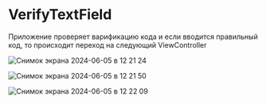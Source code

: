 # VerifyTextField
Приложение проверяет варификацию кода и если вводится правильный код, то происходит переход на следующий ViewController

![Снимок экрана 2024-06-05 в 12 21 24](https://github.com/NikolayGrinko/VerifyTextField/assets/112849355/5a40401e-9914-467e-886f-f6c7a1c8d091)


![Снимок экрана 2024-06-05 в 12 21 50](https://github.com/NikolayGrinko/VerifyTextField/assets/112849355/bcd7f82a-af82-43ca-ba2b-2bbdfb43bade)


![Снимок экрана 2024-06-05 в 12 22 09](https://github.com/NikolayGrinko/VerifyTextField/assets/112849355/7c8fd6e7-4987-4d30-9922-b8d75fe97855)
